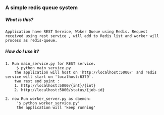    ### A simple redis queue system
   ##### What is this?
    Application have REST Service, Woker Queue using Redis. Request received using rest service , will add to Redis list and worker will process as redis-queue.
   #####  How do I use it?
    1. Run main_service.py for REST service.
         $ python main_service.py
        the application will host on 'http://localhost:5000/' and redis service will start on 'localhost:6379'.
        two rest end point :
        1. http://localhost:5000/{int}/{int}
        2. http://localhost:5000/status/{job-id}

    2. now Run worker_server.py as daemon:
         '$ python worker_service.py'
         the application will 'keep running'
